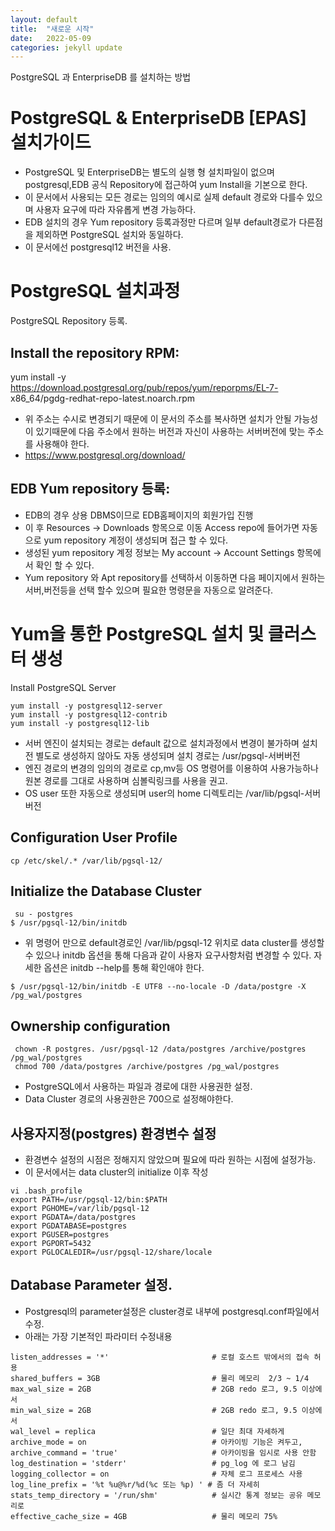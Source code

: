 ```yaml
---
layout: default
title:  "새로운 시작"
date:   2022-05-09
categories: jekyll update
---
```

PostgreSQL 과 EnterpriseDB 를 설치하는 방법

# PostgreSQL & EnterpriseDB [EPAS] 설치가이드
* PostgreSQL 및 EnterpriseDB는 별도의 실행 형 설치파일이 없으며 postgresql,EDB 공식 Repository에 접근하여 yum Install을 기본으로 한다.
*  이 문서에서 사용되는 모든 경로는 임의의 예시로 실제 default 경로와 다를수 있으며 사용자 요구에 따라 자유롭게 변경 가능하다.
* EDB 설치의 경우 Yum repository 등록과정만 다르며 일부 default경로가 다른점을 제외하면 PostgreSQL 설치와 동일하다.
*  이 문서에선 postgresql12 버전을 사용.
   

# PostgreSQL 설치과정
  PostgreSQL Repository 등록.
## Install the repository RPM:
yum install -y https://download.postgresql.org/pub/repos/yum/reporpms/EL-7-
x86_64/pgdg-redhat-repo-latest.noarch.rpm

* 위 주소는 수시로 변경되기 때문에 이 문서의 주소를 복사하면 설치가 안될 가능성이 있기때문에  다음 주소에서 원하는 버전과 자신이 사용하는 서버버전에 맞는 주소를 사용해야 한다.
* https://www.postgresql.org/download/

## EDB Yum repository 등록:
* EDB의 경우 상용 DBMS이므로 EDB홈페이지의 회원가입 진행
* 이 후 Resources -> Downloads 항목으로 이동 Access repo에 들어가면 자동으로 yum repository 계정이 생성되며 접근 할 수 있다.
* 생성된 yum repository 계정 정보는 My account -> Account Settings 항목에서 확인 할 수 있다.
* Yum repository 와 Apt repository를 선택하서 이동하면 다음 페이지에서 원하는 서버,버전등을 선택 할수 있으며 필요한 명령문을 자동으로 알려준다.

# Yum을 통한 PostgreSQL 설치 및 클러스터 생성
 Install PostgreSQL Server
```
yum install -y postgresql12-server
yum install -y postgresql12-contrib 
yum install -y postgresql12-lib 
```
* 서버 엔진이 설치되는 경로는 default 값으로 설치과정에서 변경이 불가하며 설치 전 별도로 생성하지 않아도 자동 생성되며 설치 경로는 /usr/pgsql-서버버전
* 엔진 경로의 변경의 임의의 경로로 cp,mv등 OS 명령어를 이용하여 사용가능하나  원본 경로를 그대로 사용하며 심볼릭링크를 사용을 권고.
* OS user 또한 자동으로 생성되며 user의 home 디렉토리는 /var/lib/pgsql-서버버전
  

## Configuration User Profile

```
cp /etc/skel/.* /var/lib/pgsql-12/
```


## Initialize the Database Cluster
``` 
 su - postgres 
$ /usr/pgsql-12/bin/initdb
```
* 위 명령어 만으로 default경로인 /var/lib/pgsql-12 위치로 data cluster를 생성할 수 있으나  initdb 옵션을 통해 다음과 같이 사용자 요구사항처럼 변경할 수 있다. 자세한 옵션은 initdb --help를 통해 확인애야 한다.
  
```
$ /usr/pgsql-12/bin/initdb -E UTF8 --no-locale -D /data/postgre -X /pg_wal/postgres
```
## Ownership configuration
``` 
 chown -R postgres. /usr/pgsql-12 /data/postgres /archive/postgres /pg_wal/postgres
 chmod 700 /data/postgres /archive/postgres /pg_wal/postgres
```
* PostgreSQL에서 사용하는 파일과 경로에 대한 사용권한 설정.
* Data Cluster 경로의 사용권한은 700으로 설정해야한다.

## 사용자지정(postgres) 환경변수 설정
* 환경변수 설정의 시점은 정해지지 않았으며 필요에 따라 원하는 시점에 설정가능.
* 이 문서에서는 data cluster의 initialize 이후 작성
```
vi .bash_profile
export PATH=/usr/pgsql-12/bin:$PATH
export PGHOME=/var/lib/pgsql-12
export PGDATA=/data/postgres
export PGDATABASE=postgres
export PGUSER=postgres
export PGPORT=5432
export PGLOCALEDIR=/usr/pgsql-12/share/locale
```

## Database Parameter 설정.
* Postgresql의 parameter설정은 cluster경로 내부에 postgresql.conf파일에서 수정.
* 아래는 가장 기본적인 파라미터 수정내용
```
listen_addresses = '*'                       # 로컬 호스트 밖에서의 접속 허용
shared_buffers = 3GB                         # 물리 메모리  2/3 ~ 1/4
max_wal_size = 2GB                           # 2GB redo 로그, 9.5 이상에서
min_wal_size = 2GB                           # 2GB redo 로그, 9.5 이상에서
wal_level = replica                          # 일단 최대 자세하게
archive_mode = on                            # 아카이빙 기능은 켜두고,
archive_command = 'true'                     # 아카이빙을 임시로 사용 안함
log_destination = 'stderr'                   # pg_log 에 로그 남김
logging_collector = on                       # 자체 로그 프로세스 사용
log_line_prefix = '%t %u@%r/%d(%c 또는 %p) ' # 좀 더 자세히
stats_temp_directory = '/run/shm'            # 실시간 통계 정보는 공유 메모리로
effective_cache_size = 4GB                   # 물리 메모리 75%
```
